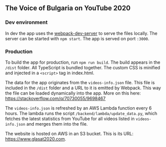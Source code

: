 ## The Voice of Bulgaria on YouTube 2020

### Dev environment

In dev the app uses the [webpack-dev-server](https://webpack.js.org/configuration/dev-server/) to serve the files locally.
The server can be started with `npm start`. The app is served on port `:3000`.

### Production

To build the app for production, run `npm run build`. The build appears in the `/dist` folder. All TypeScript is bundled
together. The custom CSS is minified and injected in a `<script>` tag in index.html.

The data for the app originates from the `videos-info.json` file. This file is included in the `/dist` folder and a URL to it
is emitted by Webpack. This way the file can be loaded dynamically into the app. More on this here: 
https://stackoverflow.com/q/70730055/9698467

The `videos-info.json` is refreshed by an AWS Lambda function every 6 hours. The lambda runs the script `/backend/lambda/update_data.py`, 
which fetches the latest statistics from YouTube for all videos listed in `videos-info.json` and merges them into the file.

The website is hosted on AWS in an S3 bucket. This is its URL: https://www.glasat2020.com.
